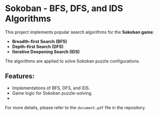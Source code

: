 # Sokoban - BFS, DFS, and IDS Algorithms

This project implements popular search algorithms for the **Sokoban game**:

- **Breadth-first Search (BFS)**
- **Depth-first Search (DFS)**
- **Iterative Deepening Search (IDS)**

The algorithms are applied to solve Sokoban puzzle configurations.

## Features:
- Implementations of BFS, DFS, and IDS.
- Game logic for Sokoban puzzle-solving.
- 
For more details, please refer to the `document.pdf` file in the repository.

